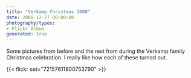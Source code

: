 ```yaml
---
title: "Verkamp Christmas 2008"
date: 2008-12-27 00:00:00
photography/types:
- Flickr Album
generated: true
---
```

Some pictures from before and the rest from during the Verkamp family Christmas celebration.  I really like how each of these turned out.

{{< flickr set="72157611800753790" >}}
